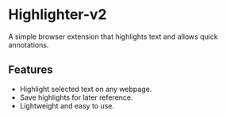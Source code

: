 # Highlighter-v2
A simple browser extension that highlights text and allows quick annotations.

## Features
- Highlight selected text on any webpage.
- Save highlights for later reference.
- Lightweight and easy to use.
